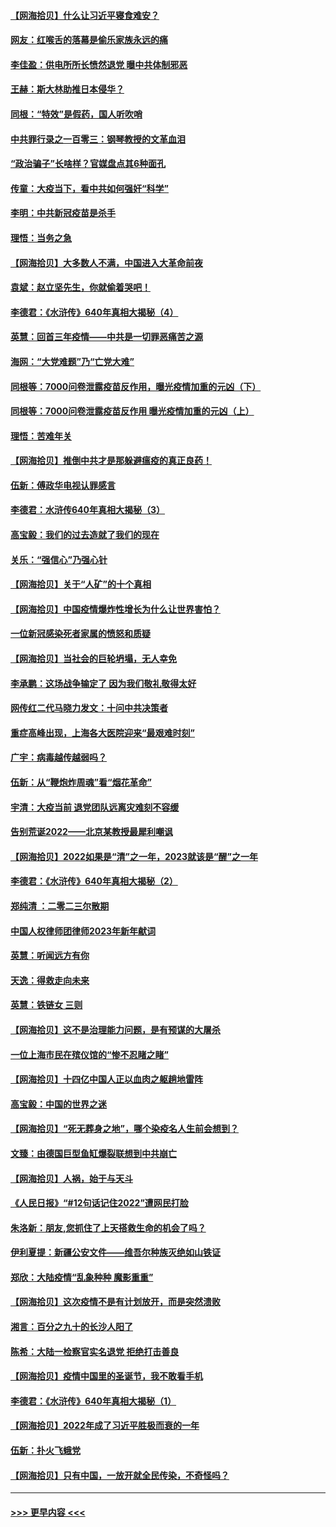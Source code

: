 #### [【网海拾贝】什么让习近平寝食难安？](../pages/nsc993/n13907971.md?t=01161243) 
#### [网友：红喉舌的落幕是偷乐家族永远的痛](../pages/nsc993/n13907887.md?t=01161243) 
#### [李佳盈：供电所所长愤然退党 曝中共体制邪恶](../pages/nsc993/n13907773.md?t=01161243) 
#### [王赫：斯大林助推日本侵华？](../pages/nsc993/n13907493.md?t=01161243) 
#### [同根：“特效”是假药，国人听吹哨](../pages/nsc993/n13907441.md?t=01161243) 
#### [中共罪行录之一百零三：钢琴教授的文革血泪](../pages/nsc993/n13907424.md?t=01161243) 
#### [“政治骗子”长啥样？官媒盘点其6种面孔](../pages/nsc993/n13907349.md?t=01161243) 
#### [传童：大疫当下，看中共如何强奸“科学”](../pages/nsc993/n13906819.md?t=01161243) 
#### [李明：中共新冠疫苗是杀手](../pages/nsc993/n13906803.md?t=01161243) 
#### [理悟：当务之急](../pages/nsc993/n13906801.md?t=01161243) 
#### [【网海拾贝】大多数人不满，中国进入大革命前夜](../pages/nsc993/n13906786.md?t=01161243) 
#### [袁斌：赵立坚先生，你就偷着哭吧！](../pages/nsc993/n13906775.md?t=01161243) 
#### [李德君：《水浒传》640年真相大揭秘（4）](../pages/nsc993/n13906321.md?t=01161243) 
#### [英慧：回首三年疫情——中共是一切罪恶痛苦之源](../pages/nsc993/n13906161.md?t=01161243) 
#### [海网：“大党难题”乃“亡党大难”](../pages/nsc993/n13905910.md?t=01161243) 
#### [同根等：7000问卷泄露疫苗反作用，曝光疫情加重的元凶（下）](../pages/nsc993/n13905251.md?t=01161243) 
#### [同根等：7000问卷泄露疫苗反作用 曝光疫情加重的元凶（上）](../pages/nsc993/n13904267.md?t=01161243) 
#### [理悟：苦难年关](../pages/nsc993/n13904266.md?t=01161243) 
#### [【网海拾贝】推倒中共才是那躲避瘟疫的真正良药！](../pages/nsc993/n13904240.md?t=01161243) 
#### [伍新：傅政华电视认罪感言](../pages/nsc993/n13902996.md?t=01161243) 
#### [李德君：水浒传640年真相大揭秘（3）](../pages/nsc993/n13902228.md?t=01161243) 
#### [高宝毅：我们的过去造就了我们的现在](../pages/nsc993/n13902203.md?t=01161243) 
#### [关乐：“强信心”乃强心针](../pages/nsc993/n13901621.md?t=01161243) 
#### [【网海拾贝】关于“人矿”的十个真相](../pages/nsc993/n13900677.md?t=01161243) 
#### [【网海拾贝】中国疫情爆炸性增长为什么让世界害怕？](../pages/nsc993/n13899974.md?t=01161243) 
#### [一位新冠感染死者家属的愤怒和质疑](../pages/nsc993/n13899958.md?t=01161243) 
#### [【网海拾贝】当社会的巨轮坍塌，无人幸免](../pages/nsc993/n13899195.md?t=01161243) 
#### [李承鹏：这场战争输定了 因为我们敬礼敬得太好](../pages/nsc993/n13899465.md?t=01161243) 
#### [网传红二代马晓力发文：十问中共决策者](../pages/nsc993/n13899169.md?t=01161243) 
#### [重症高峰出现，上海各大医院迎来“最艰难时刻”](../pages/nsc993/n13899159.md?t=01161243) 
#### [广宇：病毒越传越弱吗？](../pages/nsc993/n13899154.md?t=01161243) 
#### [伍新：从“鞭炮炸周魂”看“烟花革命”](../pages/nsc993/n13899138.md?t=01161243) 
#### [宇清：大疫当前 退党团队远离灾难刻不容缓](../pages/nsc993/n13899129.md?t=01161243) 
#### [告别荒诞2022——北京某教授最犀利嘲讽](../pages/nsc993/n13898850.md?t=01161243) 
#### [【网海拾贝】2022如果是“清”之一年，2023就该是“醒”之一年](../pages/nsc993/n13898337.md?t=01161243) 
#### [李德君：《水浒传》640年真相大揭秘（2）](../pages/nsc993/n13898078.md?t=01161243) 
#### [郑纯清 ：二零二三尔散期](../pages/nsc993/n13897795.md?t=01161243) 
#### [中国人权律师团律师2023年新年献词](../pages/nsc993/n13897767.md?t=01161243) 
#### [英慧：听闻远方有你](../pages/nsc993/n13897061.md?t=01161243) 
#### [天逸：得救走向未来](../pages/nsc993/n13897115.md?t=01161243) 
#### [英慧：铁链女 三则](../pages/nsc993/n13897074.md?t=01161243) 
#### [【网海拾贝】这不是治理能力问题，是有预谋的大屠杀](../pages/nsc993/n13897048.md?t=01161243) 
#### [一位上海市民在殡仪馆的“惨不忍睹之睹”](../pages/nsc993/n13897043.md?t=01161243) 
#### [【网海拾贝】十四亿中国人正以血肉之躯趟地雷阵](../pages/nsc993/n13896192.md?t=01161243) 
#### [高宝毅：中国的世界之迷](../pages/nsc993/n13895594.md?t=01161243) 
#### [【网海拾贝】“死无葬身之地”，哪个染疫名人生前会想到？](../pages/nsc993/n13895116.md?t=01161243) 
#### [文臻：由德国巨型鱼缸爆裂联想到中共崩亡](../pages/nsc993/n13894613.md?t=01161243) 
#### [【网海拾贝】人祸，始于与天斗](../pages/nsc993/n13894088.md?t=01161243) 
#### [《人民日报》“#12句话记住2022”遭网民打脸](../pages/nsc993/n13894019.md?t=01161243) 
#### [朱洛新：朋友,您抓住了上天搭救生命的机会了吗？](../pages/nsc993/n13893825.md?t=01161243) 
#### [伊利夏提：新疆公安文件——维吾尔种族灭绝如山铁证](../pages/nsc993/n13893753.md?t=01161243) 
#### [郑欣：大陆疫情“乱象种种 魔影重重”](../pages/nsc993/n13893672.md?t=01161243) 
#### [【网海拾贝】这次疫情不是有计划放开，而是突然溃败](../pages/nsc993/n13893282.md?t=01161243) 
#### [湘言：百分之九十的长沙人阳了](../pages/nsc993/n13893048.md?t=01161243) 
#### [陈希：大陆一检察官实名退党 拒绝打击善良](../pages/nsc993/n13893027.md?t=01161243) 
#### [【网海拾贝】疫情中国里的圣诞节，我不敢看手机](../pages/nsc993/n13892784.md?t=01161243) 
#### [李德君：《水浒传》640年真相大揭秘（1）](../pages/nsc993/n13892685.md?t=01161243) 
#### [【网海拾贝】2022年成了习近平胜极而衰的一年](../pages/nsc993/n13892137.md?t=01161243) 
#### [伍新：扑火飞蛾党](../pages/nsc993/n13892091.md?t=01161243) 
#### [【网海拾贝】只有中国，一放开就全民传染，不奇怪吗？](../pages/nsc993/n13891517.md?t=01161243) 

----
#### [ >>> 更早内容 <<< ](../indexes/nsc993-earlier.md)

